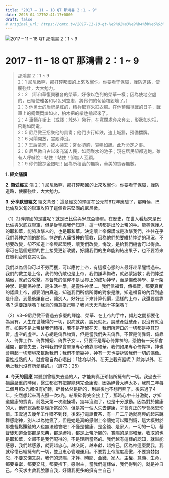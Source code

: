 ```yaml
---
title: "2017 – 11 – 18 QT 那鴻書 2：1 ~ 9"
date: 2025-04-12T02:41:17+0800
draft: false
# original_url: https://cmtc.tw/2017-11-18-qt-%e9%82%a3%e9%b4%bb%e6%9b%b8-2%ef%bc%9a1-9
---
```


![2017 – 11 – 18 QT 那鴻書  2：1 ~ 9](/images/qt.jpg   "2017 – 11 – 18 QT 那鴻書  2：1 ~ 9")

# 2017 – 11 – 18 QT 那鴻書 2：1 ~ 9

> 那鴻書 2：1 ~ 9  
> 2：1 尼尼微啊，那打碎邦國的上來攻擊你。你要看守保障，謹防道路，使腰強壯，大大勉力。  
> 2：2 （耶和華復興雅各的榮華，好像以色列的榮華一樣；因為使地空虛的，已經使雅各和以色列空虛，將他們的葡萄枝毀壞了。）  
> 2：3 他勇士的盾牌是紅的，精兵都穿朱紅衣服。在他預備爭戰的日子，戰車上的鋼鐵閃爍如火，柏木把的槍也掄起來了。  
> 2：4 車輛在街上（或譯：城外）急行，在寬闊處奔來奔去，形狀如火把，飛跑如閃電。  
> 2：5 尼尼微王招聚他的貴冑；他們步行絆跌，速上城牆，預備擋牌。  
> 2：6 河閘開放，宮殿沖沒。  
> 2：7 王后蒙羞，被人擄去；宮女搥胸，哀鳴如鴿。此乃命定之事。  
> 2：8 尼尼微自古以來充滿人民，如同聚水的池子；現在居民卻都逃跑。雖有人呼喊說：站住！站住！卻無人回顧。  
> 2：9 你們搶掠金銀吧！因為所積蓄的無窮，華美的寶器無數。

**1. 經文誦讀**

**2. 領受經文**
鴻 2：1 尼尼微啊，那打碎邦國的上來攻擊你。你要看守保障，謹防道路，使腰強壯，大大勉力。

**3. 分享默想經文**
經文背景：這章經文的預言在公元前612年應驗了，那時候，巴比倫及米甸的聯軍攻陷了這個看來堅固的尼尼微。

（1）打碎邦國的是誰呢？就是巴比倫與米底亞聯軍。在歷史，在世人看起來是巴比倫與米底亞聯軍，但是從聖經我們知道，這一切都是出於上帝的手。能夠保護人的耶和華，能夠攻擊人的，也是耶和華。決定讓上帝保護或是攻擊我們，往往在乎我們與神之間的關係。悖逆的人痛恨神的管教，因為他們想要維持悖逆的現況，不想要改變，卻不知道上帝興起環境，讓我們改變，悔改，是給我們機會可以得救。寧可在這個短暫的世上接受更新改變，好讓我們的生命能夠結出果子，也不要將來在審判台前哀哭切齒。

我們以為信仰可以不勞而獲，可以應付上帝，有這樣心態的人最好趁早醒悟過來。我們的救主是上帝，我們的仇敵也是上帝，我們謙卑悔改，就必蒙拯救；我們悖逆驕傲，就必受攻擊。基督教的信仰不是世界上的成功神學，而是悔改神學、是十架神學、是關係神學、是生活神學，是靈性神學…。我們信福音，傳福音，都要真實的認識上帝，都要明白真道，知道我們所信所傳的對象是誰，知道福音的內容到底是什麼。到最後讓自己，讓別人，好好坐下來計算代價，這樣的上帝，我還要信靠嗎？還要跟隨嗎？我真的願意捨己嗎？我肯天天背起十字架嗎？

（2）v3\~9尼尼微不管過去多麼的輝煌、榮華、在上帝的手中，傾刻之間都要化為烏有。人生在世賺得的一切，說病就病，說死就死，說破產就破產，說沒有就沒有。如果不是上帝替我們積攢，若不是存留在天，我們所誇口的一切都是極其短暫，虛空的虛空。人心總是倚靠物質，但是當我們失去倚靠，不管是倚靠錢、倚靠人、倚靠工作、倚靠婚姻、倚靠子女…，只要不是專心倚靠神的，恐怕有一天都會離開，都會失去，好叫我們學會單單專心倚靠耶和華。我們如果專心倚靠神，神也會興起一切環境來幫助我們；我們不倚靠神，神有一天也要拆毀我們一切的偶像。靈性成熟的人，就會發自內心唱出：「除祢以外，在天上我有誰呢？ 除祢以外，在地上我也沒有所愛慕的。」（詩73：25）

**4. 今天的回應**
常聽到曾經失去過的人，才能夠真正珍惜所擁有的一切。我過去車禍最嚴重的時候，醫生都沒有把握能夠完全康復，因為碎骨太碎太多，我前二年每二個月照x光都沒有好轉，碎骨依然是碎的，到最後也不想再照了。後來過了4年，突然想起來再去照一次x光，結果碎骨完全接上了，那時心中十分激動，才知道健康的寶貴。前幾天第一次跑操場，幾年沒跑了，也是十分激動。因為對於健康的人，他們認為都是理所當然的，但是當一個人失去健康，才會真正的學會感恩珍惜。玉雲過去幾年工作賺不到錢，後來打電話賣茶，有一斤二斤她就高興的起來跳舞感謝神，別人以為她瘋了，但是她是真的感謝上帝讓她可以賺到錢，這大概對於那些輕鬆賺錢的人也無法體會吧！不僅是健康、是金錢、是家人、一切的一切，基督徒知道全部都是恩典，都是禮物，都是上帝所賜的，賞賜的是耶和華，收取的也是耶和華，全部不是我們配得的，不是理所當然的。我們越有這樣的認知，就越能感恩，我們越感恩，就要越忠心，越交託，越奉獻，越捨己，因為神這麼愛我，我就珍惜已經擁有的一切，並且忠心管理運用。不要對上帝態度高傲，不要貪婪抱怨，不要又懶又惡，我們的恩賜、才幹、時間、金錢、家人、主權、意願、生命，都要奉獻，都要交託，都要捨下。感謝主，當我們這樣做，我們得到的，就是神自己。今天求主救我脫離自我，好讓我更多的擁有主自己！
